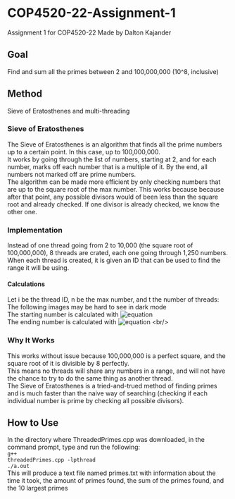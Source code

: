 # COP4520-22-Assignment-1
Assignment 1 for COP4520-22
Made by Dalton Kajander

## Goal
Find and sum all the primes between 2 and 100,000,000 (10^8, inclusive)

## Method
Sieve of Eratosthenes and multi-threading

### Sieve of Eratosthenes
The Sieve of Eratosthenes is an algorithm that finds all the prime numbers up to a certain point. In this case, up to 100,000,000. <br/>
It works by going through the list of numbers, starting at 2, and for each number, marks off each number that is a multiple of it. 
By the end, all numbers not marked off are prime numbers. <br/>
The algorithm can be made more efficient by only checking numbers that are up to the square root of the max number. This works because because after that point, any possible divisors would of been less than the square root and already checked. If one divisor is already checked, we know the other one. <br/>

### Implementation
Instead of one thread going from 2 to 10,000 (the square root of 100,000,000), 8 threads are crated, each one going through 1,250 numbers. <br/>
When each thread is created, it is given an ID that can be used to find the range it will be using. <br/>

#### Calculations
Let i be the thread ID, n be the max number, and t the number of threads: <br/>
The following images may be hard to see in dark mode <br/>
The starting number is calculated with ![equation](https://latex.codecogs.com/svg.image?%5Cfrac%7Bi*n%7D%7Bt%7D) <br />
The ending number is calculated with ![equation](https://latex.codecogs.com/svg.image?%5Cfrac%7Bn(i&plus;1)%7D%7Bt%7D-1) <br/>

### Why It Works
This works without issue because 100,000,000 is a perfect square, and the square root of it is divisible by 8 perfectly. <br/>
This means no threads will share any numbers in a range, and will not have the chance to try to do the same thing as another thread. <br/>
The Sieve of Eratosthenes is a tried-and-trued method of finding primes and is much faster than the naive way of searching (checking if each individual number is prime by checking all possible divisors). 

## How to Use
In the directory where ThreadedPrimes.cpp was downloaded, in the command prompt, type and run the following: <br/>
<code>g++ threadedPrimes.cpp -lpthread</code><br/>
<code>./a.out</code><br/>
This will produce a text file named primes.txt with information about the time it took, the amount of primes found, the sum of the primes found, and the 10 largest primes <br/>